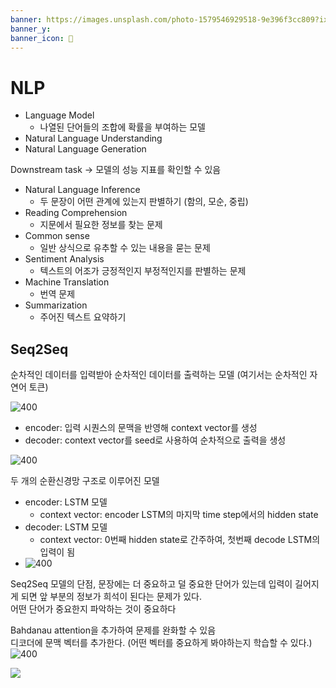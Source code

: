 ```yaml
---
banner: https://images.unsplash.com/photo-1579546929518-9e396f3cc809?ixlib=rb-4.0.3&ixid=M3wxMjA3fDB8MHxwaG90by1wYWdlfHx8fGVufDB8fHx8fA%3D%3D&auto=format&fit=crop&w=2670&q=80
banner_y:
banner_icon: 🌠
---
```

# NLP
- Language Model
	- 나열된 단어들의 조합에 확률을 부여하는 모델
- Natural Language Understanding
- Natural Language Generation

Downstream task -> 모델의 성능 지표를 확인할 수 있음
- Natural Language Inference
	- 두 문장이 어떤 관계에 있는지 판별하기 (함의, 모순, 중립)
- Reading Comprehension
	- 지문에서 필요한 정보를 찾는 문제
- Common sense
	- 일반 상식으로 유추할 수 있는 내용을 묻는 문제
- Sentiment Analysis
	- 텍스트의 어조가 긍정적인지 부정적인지를 판별하는 문제
- Machine Translation
	- 번역 문제
- Summarization
	- 주어진 텍스트 요약하기

## Seq2Seq

순차적인 데이터를 입력받아 순차적인 데이터를 출력하는 모델 (여기서는 순차적인 자연어 토큰)    

![400](https://i.imgur.com/GROSXDn.png)

- encoder: 입력 시퀀스의 문맥을 반영해 context vector를 생성
- decoder: context vector를 seed로 사용하여 순차적으로 출력을 생성

![400](https://i.imgur.com/C1C7J70.png)

두 개의 순환신경망 구조로 이루어진 모델    
- encoder: LSTM 모델 
	- context vector: encoder LSTM의 마지막 time step에서의 hidden state
- decoder: LSTM 모델
	- context vector: 0번째 hidden state로 간주하여, 첫번째 decode LSTM의 입력이 됨 
- ![400](https://i.imgur.com/8OcMdhi.png)

Seq2Seq 모델의 단점, 문장에는 더 중요하고 덜 중요한 단어가 있는데 입력이 길어지게 되면 앞 부분의 정보가 희석이 된다는 문제가 있다.     
어떤 단어가 중요한지 파악하는 것이 중요하다    

Bahdanau attention을 추가하여 문제를 완화할 수 있음     
디코더에 문맥 벡터를 추가한다.  (어떤 벡터를 중요하게 봐야하는지 학습할 수 있다.)
![400](https://i.imgur.com/Rk5ADPi.png)

![](https://i.imgur.com/Gilqk2r.png)
